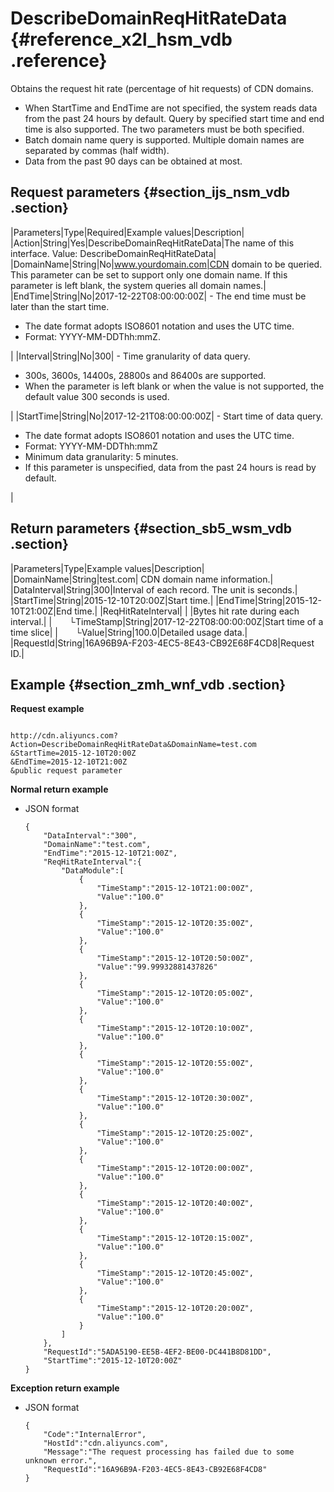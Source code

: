 # DescribeDomainReqHitRateData {#reference_x2l_hsm_vdb .reference}

Obtains the request hit rate \(percentage of hit requests\) of CDN domains.

-   When StartTime and EndTime are not specified, the system reads data from the past 24 hours by default. Query by specified start time and end time is also supported. The two parameters must be both specified.
-   Batch domain name query is supported. Multiple domain names are separated by commas \(half width\).
-   Data from the past 90 days can be obtained at most.

## Request parameters {#section_ijs_nsm_vdb .section}

|Parameters|Type|Required|Example values|Description|
|Action|String|Yes|DescribeDomainReqHitRateData|The name of this interface. Value: DescribeDomainReqHitRateData|
|DomainName|String|No|www.yourdomain.com|CDN domain to be queried. This parameter can be set to support only one domain name. If this parameter is left blank, the system queries all domain names.|
|EndTime|String|No|2017-12-22T08:00:00:00Z| -   The end time must be later than the start time.
-   The date format adopts ISO8601 notation and uses the UTC time.
-   Format: YYYY-MM-DDThh:mmZ.

 |
|Interval|String|No|300| -   Time granularity of data query.
-   300s, 3600s, 14400s, 28800s and 86400s are supported.
-   When the parameter is left blank or when the value is not supported, the default value 300 seconds is used.

 |
|StartTime|String|No|2017-12-21T08:00:00:00Z| -   Start time of data query.
-   The date format adopts ISO8601 notation and uses the UTC time.
-   Format: YYYY-MM-DDThh:mmZ
-   Minimum data granularity: 5 minutes.
-   If this parameter is unspecified, data from the past 24 hours is read by default.

 |

## Return parameters {#section_sb5_wsm_vdb .section}

|Parameters|Type|Example values|Description|
|DomainName|String|test.com| CDN domain name information.|
|DataInterval|String|300|Interval of each record. The unit is seconds.|
|StartTime|String|2015-12-10T20:00Z|Start time.|
|EndTime|String|2015-12-10T21:00Z|End time.|
|ReqHitRateInterval| | |Bytes hit rate during each interval.|
|  └TimeStamp|String|2017-12-22T08:00:00:00Z|Start time of a time slice|
|  └Value|String|100.0|Detailed usage data.|
|RequestId|String|16A96B9A-F203-4EC5-8E43-CB92E68F4CD8|Request ID.|

## Example {#section_zmh_wnf_vdb .section}

**Request example**

```

http://cdn.aliyuncs.com?Action=DescribeDomainReqHitRateData&DomainName=test.com
&StartTime=2015-12-10T20:00Z
&EndTime=2015-12-10T21:00Z
&public request parameter
```

**Normal return example**

-   JSON format

    ```
    {
        "DataInterval":"300",
        "DomainName":"test.com",
        "EndTime":"2015-12-10T21:00Z",
        "ReqHitRateInterval":{
            "DataModule":[
                {
                    "TimeStamp":"2015-12-10T21:00:00Z",
                    "Value":"100.0"
                },
                {
                    "TimeStamp":"2015-12-10T20:35:00Z",
                    "Value":"100.0"
                },
                {
                    "TimeStamp":"2015-12-10T20:50:00Z",
                    "Value":"99.99932881437826"
                },
                {
                    "TimeStamp":"2015-12-10T20:05:00Z",
                    "Value":"100.0"
                },
                {
                    "TimeStamp":"2015-12-10T20:10:00Z",
                    "Value":"100.0"
                },
                {
                    "TimeStamp":"2015-12-10T20:55:00Z",
                    "Value":"100.0"
                },
                {
                    "TimeStamp":"2015-12-10T20:30:00Z",
                    "Value":"100.0"
                },
                {
                    "TimeStamp":"2015-12-10T20:25:00Z",
                    "Value":"100.0"
                },
                {
                    "TimeStamp":"2015-12-10T20:00:00Z",
                    "Value":"100.0"
                },
                {
                    "TimeStamp":"2015-12-10T20:40:00Z",
                    "Value":"100.0"
                },
                {
                    "TimeStamp":"2015-12-10T20:15:00Z",
                    "Value":"100.0"
                },
                {
                    "TimeStamp":"2015-12-10T20:45:00Z",
                    "Value":"100.0"
                },
                {
                    "TimeStamp":"2015-12-10T20:20:00Z",
                    "Value":"100.0"
                }
            ]
        },
        "RequestId":"5ADA5190-EE5B-4EF2-BE00-DC441B8D81DD",
        "StartTime":"2015-12-10T20:00Z"
    }
    ```


**Exception return example**

-   JSON format

    ```
    {
        "Code":"InternalError",
        "HostId":"cdn.aliyuncs.com",
        "Message":"The request processing has failed due to some unknown error.",
        "RequestId":"16A96B9A-F203-4EC5-8E43-CB92E68F4CD8"
    }
    ```


